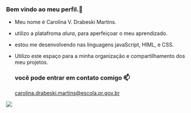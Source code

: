 ### Bem vindo ao meu perfil.🦋

- Meu nome é Carolina V. Drabeski Martins.
- utilizo a platafroma *_alura_*, para aperfeiçoar o meu aprendizado.
- estou me desenvolvendo nas linguagens javaScript, HIML, e CSS.
- Utilizo este espaço para a minha organização e compartilhamento dos meu projetos.

   ### vocẽ pode entrar em contato comigo 📫

  carolina.drabeski.martins@escola.pr.gov.br


![](https://media.tenor.com/EPXPuQM_L0QAAAAd/hi-no.gif)

